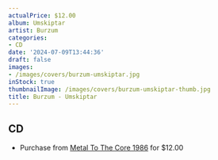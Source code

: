 ```yaml
---
actualPrice: $12.00
album: Umskiptar
artist: Burzum
categories:
- CD
date: '2024-07-09T13:44:36'
draft: false
images:
- /images/covers/burzum-umskiptar.jpg
inStock: true
thumbnailImage: /images/covers/burzum-umskiptar-thumb.jpg
title: Burzum - Umskiptar
---
```


## CD
* Purchase from [Metal To The Core 1986](https://metaltothecore1986.com/shop/burzum-umskiptar-cd/) for $12.00
